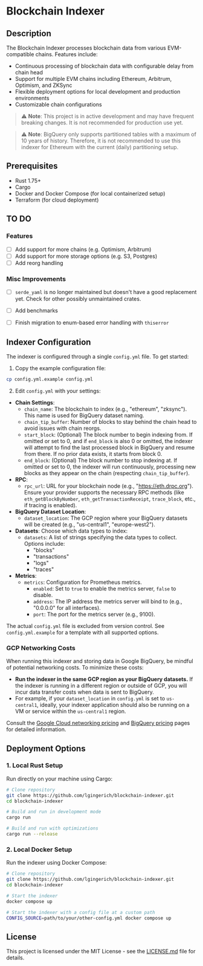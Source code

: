 # Blockchain Indexer

## Description

The Blockchain Indexer processes blockchain data from various EVM-compatible chains.
Features include:
- Continuous processing of blockchain data with configurable delay from chain head
- Support for multiple EVM chains including Ethereum, Arbitrum, Optimism, and ZKSync
- Flexible deployment options for local development and production environments
- Customizable chain configurations

> ⚠️ **Note**: This project is in active development and may have frequent breaking changes. It is not recommended for production use yet.

> ⚠️ **Note**: BigQuery only supports partitioned tables with a maximum of 10 years of history. Therefore, it is not recommended to use this indexer for Ethereum with the current (daily) partitioning setup.


## Prerequisites
- Rust 1.75+ 
- Cargo
- Docker and Docker Compose (for local containerized setup)
- Terraform (for cloud deployment)


## TO DO

### Features
- [ ] Add support for more chains (e.g. Optimism, Arbitrum)
- [ ] Add support for more storage options (e.g. S3, Postgres)
- [ ] Add reorg handling

### Misc Improvements
- [ ] `serde_yaml` is no longer maintained but doesn't have a good replacement yet. Check for other possibly unmaintained crates.
- [ ] Add benchmarks
- [ ] Finish migration to enum-based error handling with `thiserror`


## Indexer Configuration

The indexer is configured through a single `config.yml` file. To get started:

1. Copy the example configuration file:
```bash
cp config.yml.example config.yml
```

2. Edit `config.yml` with your settings:
- **Chain Settings**: 
  - `chain_name`: The blockchain to index (e.g., "ethereum", "zksync"). This name is used for BigQuery dataset naming.
  - `chain_tip_buffer`: Number of blocks to stay behind the chain head to avoid issues with chain reorgs.
  - `start_block`: (Optional) The block number to begin indexing from. If omitted or set to 0, and if `end_block` is also 0 or omitted, the indexer will attempt to find the last processed block in BigQuery and resume from there. If no prior data exists, it starts from block 0.
  - `end_block`: (Optional) The block number to stop indexing at. If omitted or set to 0, the indexer will run continuously, processing new blocks as they appear on the chain (respecting `chain_tip_buffer`).
- **RPC**: 
  - `rpc_url`: URL for your blockchain node (e.g., "https://eth.drpc.org"). Ensure your provider supports the necessary RPC methods (like `eth_getBlockByNumber`, `eth_getTransactionReceipt`, `trace_block`, etc., if tracing is enabled).
- **BigQuery Dataset Location**:
  - `dataset_location`: The GCP region where your BigQuery datasets will be created (e.g., "us-central1", "europe-west2").
- **Datasets**: Choose which data types to index:
  - `datasets`: A list of strings specifying the data types to collect. Options include:
    - "blocks"
    - "transactions"
    - "logs"
    - "traces"
- **Metrics**: 
  - `metrics`: Configuration for Prometheus metrics.
    - `enabled`: Set to `true` to enable the metrics server, `false` to disable.
    - `address`: The IP address the metrics server will bind to (e.g., "0.0.0.0" for all interfaces).
    - `port`: The port for the metrics server (e.g., 9100).

The actual `config.yml` file is excluded from version control. See `config.yml.example` for a template with all supported options.

### GCP Networking Costs

When running this indexer and storing data in Google BigQuery, be mindful of potential networking costs. To minimize these costs:

- **Run the indexer in the same GCP region as your BigQuery datasets.** If the indexer is running in a different region or outside of GCP, you will incur data transfer costs when data is sent to BigQuery.
- For example, if your `dataset_location` in `config.yml` is set to `us-central1`, ideally, your indexer application should also be running on a VM or service within the `us-central1` region.

Consult the [Google Cloud networking pricing](https://cloud.google.com/vpc/network-pricing) and [BigQuery pricing](https://cloud.google.com/bigquery/pricing) pages for detailed information.


## Deployment Options

### 1. Local Rust Setup
Run directly on your machine using Cargo:
```bash
# Clone repository
git clone https://github.com/lgingerich/blockchain-indexer.git
cd blockchain-indexer

# Build and run in development mode
cargo run

# Build and run with optimizations
cargo run --release
```

### 2. Local Docker Setup
Run the indexer using Docker Compose:

```bash
# Clone repository
git clone https://github.com/lgingerich/blockchain-indexer.git
cd blockchain-indexer

# Start the indexer
docker compose up

# Start the indexer with a config file at a custom path
CONFIG_SOURCE=path/to/your/other-config.yml docker compose up
```

## License

This project is licensed under the MIT License - see the [LICENSE.md](LICENSE.md) file for details.
